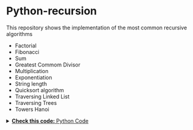 # Python-recursion

This repository shows the implementation of the most common recursive algorithms

- Factorial
- Fibonacci
- Sum
- Greatest Commom Divisor
- Multiplication
- Exponentiation
- String length
- Quicksort algorithm
- Traversing Linked List
- Traversing Trees
- Towers Hanoi

<details closed>    
<summary> <a href="https://wittline.github.io/Python-recursion/code/python-recursion.html"> <strong>Check this code:</strong> Python Code </a> </summary>    
</details>

